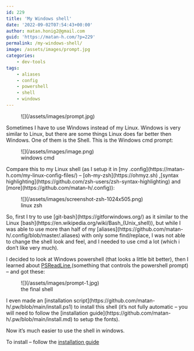 ```yaml
---
id: 229
title: 'My Windows shell'
date: '2022-09-02T07:54:43+00:00'
author: matan.honig2@gmail.com
guid: 'https://matan-h.com/?p=229'
permalink: /my-windows-shell/
image: /assets/images/prompt.jpg
categories:
    - dev-tools
tags:
    - aliases
    - config
    - powershell
    - shell
    - windows
---
```


<figure class="wp-block-image size-full">![](/assets/images/prompt.jpg)</figure>Sometimes I have to use Windows instead of my Linux. Windows is very similar to Linux, but there are some things Linux does far better then Windows. One of them is the Shell. This is the Windows cmd prompt:

<figure class="wp-block-image size-full">![](/assets/images/image.png)<figcaption>windows cmd</figcaption></figure>Compare this to my Linux shell (as I setup it in [my .config](https://matan-h.com/my-linux-config-files/) – [oh-my-zsh](https://ohmyz.sh) ,[syntax highlighting](https://github.com/zsh-users/zsh-syntax-highlighting) and [more](https://github.com/matan-h/.config)):

<figure class="wp-block-image size-large">![](/assets/images/screenshot-zsh-1024x505.png)<figcaption>linux zsh</figcaption></figure>So, first I try to use [git-bash](https://gitforwindows.org/) as it similar to the Linux [bash](https://en.wikipedia.org/wiki/Bash_(Unix_shell)), but while I was able to use more than half of my [aliases](https://github.com/matan-h/.config/blob/master/.aliases) with only some find/replace, I was not able to change the shell look and feel, and I needed to use cmd a lot (which i don’t like very much).

I decided to look at Windows powershell (that looks a little bit better), then I learned about [PSReadLine](https://github.com/PowerShell/PSReadLine),(something that controls the powershell prompt) – and got these:

<figure class="wp-block-image size-full">![](/assets/images/prompt-1.jpg)<figcaption>the final shell</figcaption></figure>I even made an [installation script](https://github.com/matan-h/.pw/blob/main/install.ps1) to install this shell (it’s not fully automatic – you will need to follow the [installation guide](https://github.com/matan-h/.pw/blob/main/install.md) to setup the fonts).

Now it’s much easier to use the shell in windows.

To install – follow the [installation guide](https://github.com/matan-h/.pw/blob/main/install.md)